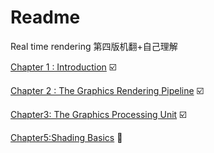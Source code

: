 # Readme

Real time rendering 第四版机翻+自己理解

[Chapter 1 : Introduction](chap1.md) :ballot_box_with_check:

[Chapter 2 : The Graphics Rendering Pipeline](chap2.md) :ballot_box_with_check:

[Chapter3: The Graphics Processing Unit](chap3.md) :ballot_box_with_check:

[Chapter5:Shading Basics](chap5.md) :black_square_button:


